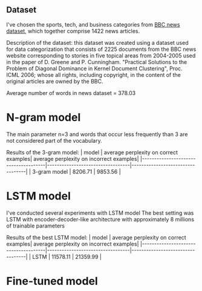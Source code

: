 ## Dataset 

I've chosen the sports, tech, and business categories from [BBC news dataset](https://www.kaggle.com/datasets/pariza/bbc-news-summary), which together comprise 1422 news articles.

Description of the dataset: this dataset was created using a dataset used for data categorization that consists of 2225 documents from the BBC news website corresponding to stories in five topical areas from 2004-2005 used in the paper of D. Greene and P. Cunningham. "Practical Solutions to the Problem of Diagonal Dominance in Kernel Document Clustering", Proc. ICML 2006; whose all rights, including copyright, in the content of the original articles are owned by the BBC.

Average number of words in news dataset = 378.03


# N-gram model
The main parameter n=3 and words that occur less frequently than 3 are not considered part of the vocabulary. 

Results of the 3-gram model:
| model                                | average perplexity on correct examples|  average perplexity on incorrect examples|
|--------------------------------------|----------------------------------|----------------------------------|
| 3-gram model        | 8206.71                          | 9853.56                         |

# LSTM model

I've conducted several experiments with LSTM model
The best setting was LSTM with encoder-decoder-like architecture with approximately 8 millions of trainable parameters

Results of the best LSTM model:
| model                                | average perplexity on correct examples|  average perplexity on incorrect examples|
|--------------------------------------|----------------------------------|----------------------------------|
| LSTM        | 11578.11                          | 21359.99                         |


# Fine-tuned model
